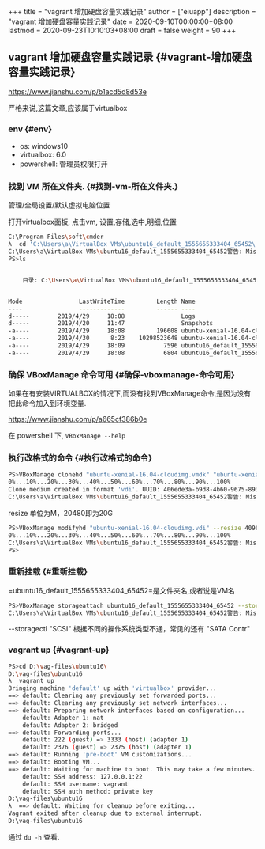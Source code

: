 +++
title = "vagrant 增加硬盘容量实践记录"
author = ["eiuapp"]
description = "vagrant 增加硬盘容量实践记录"
date = 2020-09-10T00:00:00+08:00
lastmod = 2020-09-23T10:10:03+08:00
draft = false
weight = 90
+++

## vagrant 增加硬盘容量实践记录 {#vagrant-增加硬盘容量实践记录}

<https://www.jianshu.com/p/b1acd5d8d53e>

严格来说,这篇文章,应该属于virtualbox


### env {#env}

-   os: windows10
-   virtualbox: 6.0
-   powershell: 管理员权限打开


### 找到 VM 所在文件夹. {#找到-vm-所在文件夹.}

管理/全局设置/默认虚拟电脑位置

打开virtualbox面板, 点击vm, 设置,存储,选中,明细,位置

```sh
C:\Program Files\soft\cmder
λ  cd 'C:\Users\a\VirtualBox VMs\ubuntu16_default_1555655333404_65452\'
C:\Users\a\VirtualBox VMs\ubuntu16_default_1555655333404_65452警告: Missing git support, install posh-git with 'Install-Module posh-git' and restart cmder.
PS>ls


    目录: C:\Users\a\VirtualBox VMs\ubuntu16_default_1555655333404_65452


Mode                LastWriteTime         Length Name
----                -------------         ------ ----
d-----        2019/4/29     18:08                Logs
d-----        2019/4/20     11:47                Snapshots
-a----        2019/4/29     18:08         196608 ubuntu-xenial-16.04-cloudimg-configdrive.vmdk
-a----        2019/4/30      8:23    10298523648 ubuntu-xenial-16.04-cloudimg.vmdk
-a----        2019/4/29     18:09           7596 ubuntu16_default_1555655333404_65452.vbox
-a----        2019/4/29     18:08           6804 ubuntu16_default_1555655333404_65452.vbox-prev
```


### 确保 VBoxManage 命令可用 {#确保-vboxmanage-命令可用}

如果在有安装VIRTUALBOX的情况下,而没有找到VBoxManage命令,是因为没有把此命令加入到环境变量.

<https://www.jianshu.com/p/a665cf386b0e>

在 powershell 下, `VBoxManage --help`


### 执行改格式的命令 {#执行改格式的命令}

```sh
PS>VBoxManage clonehd "ubuntu-xenial-16.04-cloudimg.vmdk" "ubuntu-xenial-16.04-cloudimg.vdi" --format vdi
0%...10%...20%...30%...40%...50%...60%...70%...80%...90%...100%
Clone medium created in format 'vdi'. UUID: 406ede3a-b9d8-4b60-9675-893eb9141145
C:\Users\a\VirtualBox VMs\ubuntu16_default_1555655333404_65452警告: Missing git support, install posh-git with 'Install-Module posh-git' and restart cmder.
```

resize 单位为M，20480即为20G

```sh
PS>VBoxManage modifyhd "ubuntu-xenial-16.04-cloudimg.vdi" --resize 40960
0%...10%...20%...30%...40%...50%...60%...70%...80%...90%...100%
C:\Users\a\VirtualBox VMs\ubuntu16_default_1555655333404_65452警告: Missing git support, install posh-git with 'Install-Module posh-git' and restart cmder.
PS>
```


### 重新挂载 {#重新挂载}

=ubuntu16\_default\_1555655333404\_65452=是文件夹名,或者说是VM名

```sh
PS>VBoxManage storageattach ubuntu16_default_1555655333404_65452 --storagectl "SCSI" --port 0 --device 0 --type hdd --medium ubuntu-xenial-16.04-cloudimg.vdi
C:\Users\a\VirtualBox VMs\ubuntu16_default_1555655333404_65452警告: Missing git support, install posh-git with 'Install-Module posh-git' and restart cmder.
```

--storagectl "SCSI" 根据不同的操作系统类型不通，常见的还有 "SATA Contr"


### vagrant up {#vagrant-up}

```sh
PS>cd D:\vag-files\ubuntu16\
D:\vag-files\ubuntu16
λ  vagrant up
Bringing machine 'default' up with 'virtualbox' provider...
==> default: Clearing any previously set forwarded ports...
==> default: Clearing any previously set network interfaces...
==> default: Preparing network interfaces based on configuration...
    default: Adapter 1: nat
    default: Adapter 2: bridged
==> default: Forwarding ports...
    default: 222 (guest) => 3333 (host) (adapter 1)
    default: 2376 (guest) => 2375 (host) (adapter 1)
==> default: Running 'pre-boot' VM customizations...
==> default: Booting VM...
==> default: Waiting for machine to boot. This may take a few minutes...
    default: SSH address: 127.0.0.1:22
    default: SSH username: vagrant
    default: SSH auth method: private key
D:\vag-files\ubuntu16
λ  ==> default: Waiting for cleanup before exiting...
Vagrant exited after cleanup due to external interrupt.
D:\vag-files\ubuntu16
```

通过 `du -h` 查看.

